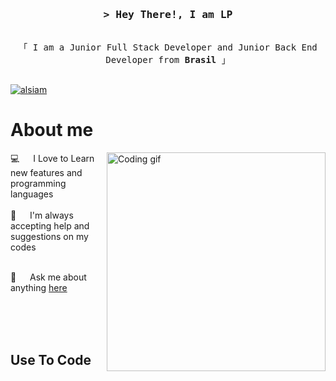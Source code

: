 <!--
**LSilvaPedroso/LSilvaPedroso** is a ✨ _special_ ✨ repository because its `README.md` (this file) appears on your GitHub profile.

Here are some ideas to get you started:

- 🔭 I’m currently working on ...
- 🌱 I’m currently learning ...
- 👯 I’m looking to collaborate on ...
- 🤔 I’m looking for help with ...
- 💬 Ask me about ...
- 📫 How to reach me: ...
- 😄 Pronouns: ...
- ⚡ Fun fact: ...
-->


<!-- Intro  -->
<h3 align="center">
        <samp>&gt; Hey There!, I am
                <b>LP</b>
        </samp>
</h3>


<p align="center"> 
  <samp>
    <br>
    「 I am a Junior Full Stack Developer and Junior Back End Developer from <b>Brasil</b> 」
    <br>
    <br>
  </samp>
</p>

<a href="https://www.linkedin.com/in/larissapedroso" target="_blank">
  <img src="https://img.shields.io/badge/LinkedIn-0077B5?style=for-the-badge&logo=linkedin&logoColor=white" alt="alsiam"/>
 </a>

<!-- About Section -->
 # About me
 
<p>
 <img align="right" width="350" src="/assets/programmer.gif" alt="Coding gif" />
  
 💻 &emsp; I Love to Learn new features and programming languages<br/><br/>
 🤔 &emsp; I'm always accepting help and suggestions on my codes<br/><br/>
 <!-- 📧 &emsp; Reach me anytime: alsiam.dev@gmail.com<br/><br/>-->
 💬 &emsp; Ask me about anything [here](https://github.com/LSilvaPedroso/LSilvaPedroso/issues)

</p>

<br/>
<br/>
<br/>

## Use To Code
